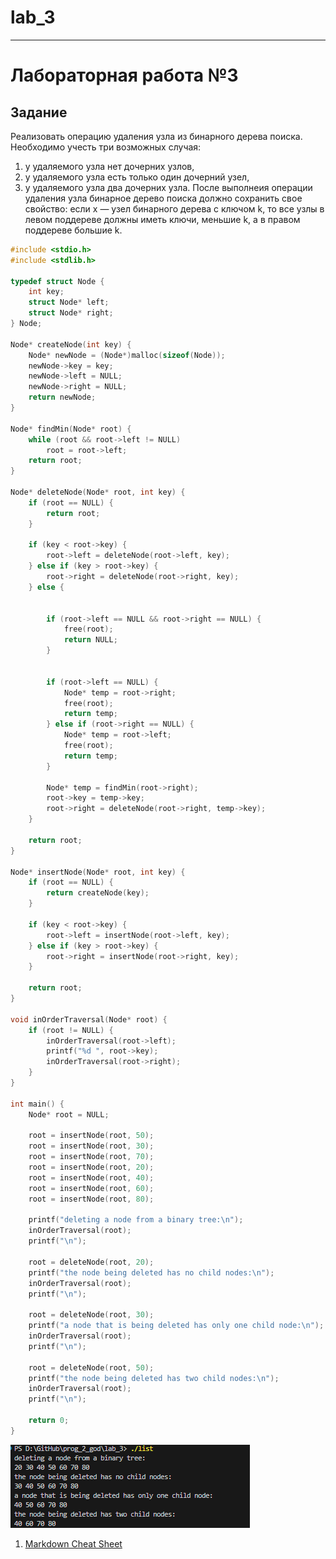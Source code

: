 # lab_3
 
 ---
# Лабораторная работа №3
 ## Задание 
Реализовать операцию удаления узла из бинарного дерева поиска. Необходимо учесть три
возможных случая:
1. у удаляемого узла нет дочерних узлов,
2. у удаляемого узла есть только один дочерний узел,
3. у удаляемого узла два дочерних узла.
После выполнеия операции удаления узла бинарное дерево поиска должно сохранить свое
свойство: если x — узел бинарного дерева с ключом k, то все узлы в левом поддереве должны
иметь ключи, меньшие k, а в правом поддереве большие k. 

```c
#include <stdio.h>
#include <stdlib.h>

typedef struct Node {
    int key;
    struct Node* left;
    struct Node* right;
} Node;

Node* createNode(int key) {
    Node* newNode = (Node*)malloc(sizeof(Node));
    newNode->key = key;
    newNode->left = NULL;
    newNode->right = NULL;
    return newNode;
}

Node* findMin(Node* root) {
    while (root && root->left != NULL)
        root = root->left;
    return root;
}

Node* deleteNode(Node* root, int key) {
    if (root == NULL) {
        return root;
    }

    if (key < root->key) {
        root->left = deleteNode(root->left, key);
    } else if (key > root->key) {
        root->right = deleteNode(root->right, key);
    } else {


        if (root->left == NULL && root->right == NULL) {
            free(root);
            return NULL;
        }


        if (root->left == NULL) {
            Node* temp = root->right;
            free(root);
            return temp;
        } else if (root->right == NULL) {
            Node* temp = root->left;
            free(root);
            return temp;
        }

        Node* temp = findMin(root->right);
        root->key = temp->key;
        root->right = deleteNode(root->right, temp->key);
    }

    return root;
}

Node* insertNode(Node* root, int key) {
    if (root == NULL) {
        return createNode(key);
    }

    if (key < root->key) {
        root->left = insertNode(root->left, key);
    } else if (key > root->key) {
        root->right = insertNode(root->right, key);
    }

    return root;
}

void inOrderTraversal(Node* root) {
    if (root != NULL) {
        inOrderTraversal(root->left);
        printf("%d ", root->key);
        inOrderTraversal(root->right);
    }
}

int main() {
    Node* root = NULL;

    root = insertNode(root, 50);
    root = insertNode(root, 30);
    root = insertNode(root, 70);
    root = insertNode(root, 20);
    root = insertNode(root, 40);
    root = insertNode(root, 60);
    root = insertNode(root, 80);

    printf("deleting a node from a binary tree:\n");
    inOrderTraversal(root);
    printf("\n");

    root = deleteNode(root, 20);
    printf("the node being deleted has no child nodes:\n");
    inOrderTraversal(root);
    printf("\n");

    root = deleteNode(root, 30);
    printf("a node that is being deleted has only one child node:\n");
    inOrderTraversal(root);
    printf("\n");

    root = deleteNode(root, 50);
    printf("the node being deleted has two child nodes:\n");
    inOrderTraversal(root);
    printf("\n");

    return 0;
}
```

![](Q.png)

1. [Markdown Cheat Sheet](https://www.markdownguide.org/cheat-sheet/)
